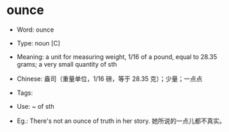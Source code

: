 # ounce

- Word: ounce

- Type: noun [C]
- Meaning: a unit for measuring weight, 1/16 of a pound, equal to 28.35 grams; a very small quantity of sth
- Chinese: 盎司（重量单位，1/16 磅，等于 28.35 克）；少量；一点点
- Tags: 
- Use: ~ of sth
- Eg.: There's not an ounce of truth in her story. 她所说的一点儿都不真实。

